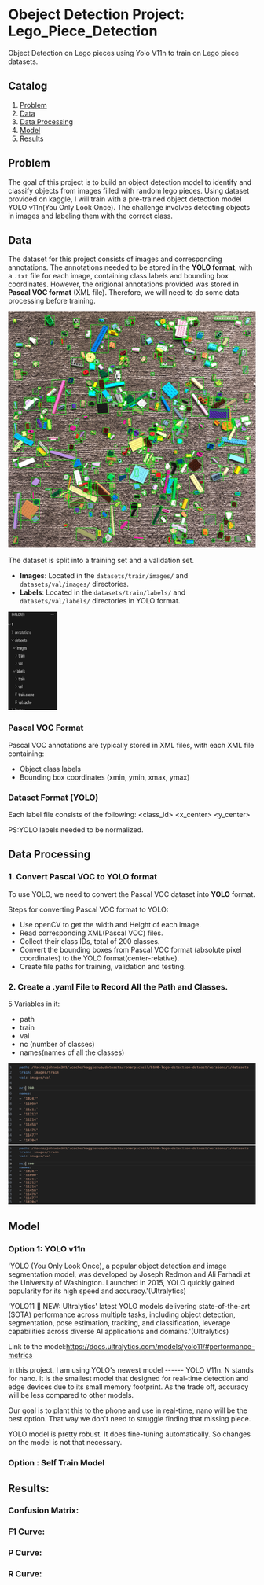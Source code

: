 # Obeject Detection Project: Lego_Piece_Detection
Object Detection on Lego pieces using Yolo V11n to train on Lego piece datasets.


## Catalog
1. [Problem](#problem)
2. [Data](#data)
3. [Data Processing](#data-processing)
4. [Model](#model)
5. [Results](#results)

## Problem

The goal of this project is to build an object detection model to identify and classify objects from images filled with random lego pieces. Using dataset provided on kaggle, I will train with a pre-trained object detection model YOLO v11n(You Only Look Once). The challenge involves detecting objects in images and labeling them with the correct class.

## Data

The dataset for this project consists of images and corresponding annotations. The annotations needed to be stored in the **YOLO format**, with a `.txt` file for each image, containing class labels and bounding box coordinates. However, the origional annotations provided was stored in **Pascal VOC format** (XML file). Therefore, we will need to do some data processing before training.  

<img src="demo_1.jpg" width="720" height = '480' >


The dataset is split into a training set and a validation set.

- **Images**: Located in the `datasets/train/images/` and `datasets/val/images/` directories.
- **Labels**: Located in the `datasets/train/labels/` and `datasets/val/labels/` directories in YOLO format.

<img src="images/datasets_example.png" width="100" height = '200' >


### Pascal VOC Format
Pascal VOC annotations are typically stored in XML files, with each XML file containing:
- Object class labels
- Bounding box coordinates (xmin, ymin, xmax, ymax)

### Dataset Format (YOLO)
Each label file consists of the following:
<class_id> <x_center> <y_center> <width> <height>

PS:YOLO labels needed to be normalized. 


## Data Processing

### 1. Convert Pascal VOC to YOLO format

To use YOLO, we need to convert the Pascal VOC dataset into **YOLO** format. 

Steps for converting Pascal VOC format to YOLO:
- Use openCV to get the width and Height of each image. 
- Read corresponding XML(Pascal VOC) files.
- Collect their class IDs, total of 200 classes.
- Convert the bounding boxes from Pascal VOC format (absolute pixel coordinates) to the YOLO format(center-relative).
- Create file paths for training, validation and testing.

### 2. Create a .yaml File to Record All the Path and Classes.

5 Variables in it:
- path
- train
- val
- nc (number of classes)
- names(names of all the classes)

![](images/yaml_file_example.png)
<img src="images/yaml_file_example.png" width="510" height = '120' >


## Model
### Option 1: YOLO v11n
'YOLO (You Only Look Once), a popular object detection and image segmentation model, was developed by Joseph Redmon and Ali Farhadi at the University of Washington. Launched in 2015, YOLO quickly gained popularity for its high speed and accuracy.'(Ultralytics)

'YOLO11 🚀 NEW: Ultralytics' latest YOLO models delivering state-of-the-art (SOTA) performance across multiple tasks, including object detection, segmentation, pose estimation, tracking, and classification, leverage capabilities across diverse AI applications and domains.'(Ultralytics)

Link to the model:https://docs.ultralytics.com/models/yolo11/#performance-metrics

In this project, I am using YOLO's newest model ------ YOLO V11n. N stands for nano. It is the smallest model that designed for real-time detection and edge devices due to its small memory footprint. As the trade off, accuracy will be less compared to other models. 

Our goal is to plant this to the phone and use in real-time, nano will be the best option. That way we don't need to struggle finding that missing piece. 

YOLO model is pretty robust. It does fine-tuning automatically. So changes on the model is not that necessary.

### Option : Self Train Model



## Results:

### Confusion Matrix:

### F1 Curve:

### P Curve:

### R Curve:











